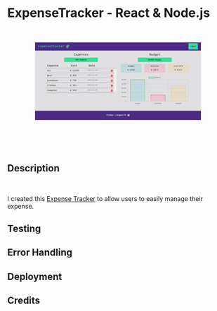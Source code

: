
# ExpenseTracker - React & Node.js 

<br>

<p align="center">
  <img src="frontend/src/assets/images/home.png" alt="drawing" width="75%"/>
</p>





<br>
<br>





<br>

## Description

<br>

I created this [Expense Tracker](.herokuapp.com) to allow users to easily manage their expense. 



## Testing



## Error Handling



## Deployment


## Credits
